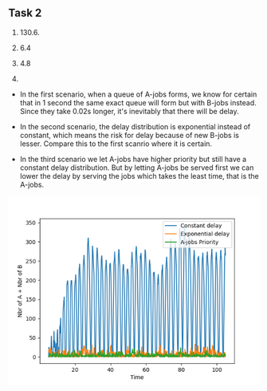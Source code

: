 ## Task 2

1. 130.6.

2. 6.4

3. 4.8

4.

- In the first scenario, when a queue of A-jobs forms, we know for certain that in 1 second the same exact queue will form but with B-jobs instead. Since they take 0.02s longer, it's inevitably that there will be delay.

- In the second scenario, the delay distribution is exponential instead of constant, which means the risk for delay because of new B-jobs is lesser. Compare this to the first scanrio where it is certain.

- In the third scenario we let A-jobs have higher priority but still have a constant delay distribution. But by letting A-jobs be served first we can lower the delay by serving the jobs which takes the least time, that is the A-jobs.

![Task 2](images/task2.png)
